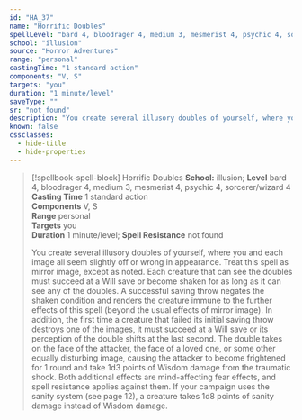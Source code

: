 ```yaml
---
id: "HA_37"
name: "Horrific Doubles"
spellLevel: "bard 4, bloodrager 4, medium 3, mesmerist 4, psychic 4, sorcerer/wizard 4"
school: "illusion"
source: "Horror Adventures"
range: "personal"
castingTime: "1 standard action"
components: "V, S"
targets: "you"
duration: "1 minute/level"
saveType: ""
sr: "not found"
description: "You create several illusory doubles of yourself, where you and each image all seem slightly off or wrong in appearance. Treat this spell as mirror image, except as noted.  Each creature that can see the doubles must succeed at a Will save or become shaken for as long as it can see any of the doubles. A successful saving throw negates the shaken condition  and renders the creature immune to the further effects of this spell (beyond the usual effects of mirror image). In addition, the first time a creature that failed its initial saving throw destroys one of the images, it must succeed at a Will save or its perception of the double shifts at the last second. The double takes on the face of the attacker, the face of a loved one, or some other equally disturbing image, causing the attacker to become frightened for 1 round and take 1d3 points of Wisdom damage from the traumatic shock. Both additional effects are mind-affecting fear effects, and spell resistance applies against them.  If your campaign uses the sanity system (see page 12), a creature takes 1d8 points of sanity damage instead of Wisdom damage."
known: false
cssclasses:
  - hide-title
  - hide-properties
---
```


> [!spellbook-spell-block] Horrific Doubles
> **School:** illusion; **Level** bard 4, bloodrager 4, medium 3, mesmerist 4, psychic 4, sorcerer/wizard 4
> **Casting Time** 1 standard action  
> **Components** V, S  
> **Range** personal  
> **Targets** you  
> **Duration** 1 minute/level; **Spell Resistance** not found
> 
> You create several illusory doubles of yourself, where you and each image all seem slightly off or wrong in appearance. Treat this spell as mirror image, except as noted.  Each creature that can see the doubles must succeed at a Will save or become shaken for as long as it can see any of the doubles. A successful saving throw negates the shaken condition  and renders the creature immune to the further effects of this spell (beyond the usual effects of mirror image). In addition, the first time a creature that failed its initial saving throw destroys one of the images, it must succeed at a Will save or its perception of the double shifts at the last second. The double takes on the face of the attacker, the face of a loved one, or some other equally disturbing image, causing the attacker to become frightened for 1 round and take 1d3 points of Wisdom damage from the traumatic shock. Both additional effects are mind-affecting fear effects, and spell resistance applies against them.  If your campaign uses the sanity system (see page 12), a creature takes 1d8 points of sanity damage instead of Wisdom damage.